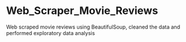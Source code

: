 # Web_Scraper_Movie_Reviews
Web scraped movie reviews using BeautifulSoup, cleaned the data and performed exploratory data analysis
